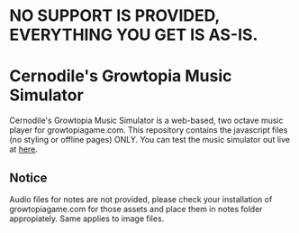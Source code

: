 # NO SUPPORT IS PROVIDED, EVERYTHING YOU GET IS AS-IS.

# Cernodile's Growtopia Music Simulator
Cernodile's Growtopia Music Simulator is a web-based, two octave music player for growtopiagame.com. This repository contains the javascript files (no styling or offline pages) ONLY. You can test the music simulator out live at [here](http://tools.cernodile.com/musicSim.php).

## Notice
Audio files for notes are not provided, please check your installation of growtopiagame.com for those assets and place them in notes folder appropiately. Same applies to image files.
